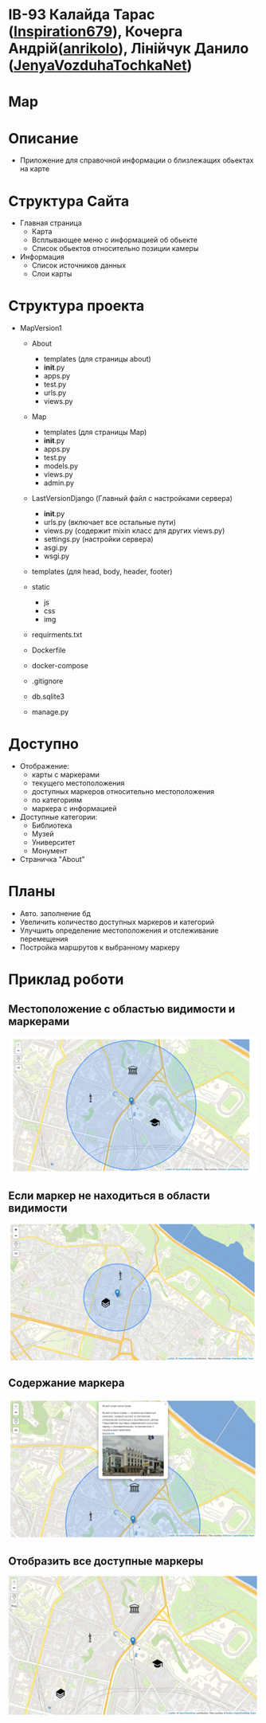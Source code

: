 # ІВ-93 Калайда Тарас (<a href="https://github.com/Inspiration679">Inspiration679</a>), Кочерга Андрій(<a href="https://github.com/anrikolo">anrikolo</a>), Лінійчук Данило (<a href="https://github.com/JenyaVozduhaTochkaNet">JenyaVozduhaTochkaNet</a>)
# Map

# Описание
- Приложение для справочной информации о близлежащих обьектах на карте

# Структура Сайта
- Главная страница
  - Карта
  - Всплывающее меню с информацией об обьекте
  - Список обьектов относительно позиции камеры
- Информация
  - Список источников данных
  - Слои карты
# Структура проекта  
- MapVersion1  


  - About  
    - templates (для страницы about)  
    - __init__.py  
    - apps.py  
    - test.py  
    - urls.py  
    - views.py 


  - Map    
    - templates (для страницы Map)  
    - __init__.py  
    - apps.py  
    - test.py  
    - models.py  
    - views.py  
    - admin.py  


   - LastVersionDjango (Главный файл с настройками сервера)  
     - __init__.py  
     - urls.py (включает все остальные пути)  
     - views.py (содержит mixin класс для других views.py)  
     - settings.py (настройки сервера)  
     - asgi.py  
     - wsgi.py  
  
  - templates (для head, body, header, footer)  
  
  - static  
    - js  
    - css  
    - img  

  - requirments.txt 

  - Dockerfile

  - docker-compose

  - .gitignore  

  - db.sqlite3 

  - manage.py 
  
# Доступно
- Отображение:
  -  карты с маркерами 
  -  текущего местоположения
  -  доступных маркеров относительно местоположения
  -  по категориям 
  -  маркера с информацией 
- Доступные категории:
  - Библиотека
  - Музей
  - Университет
  - Монумент
- Страничка "About"
  
# Планы
- Авто. заполнение бд
- Увеличить количество доступных маркеров и категорий
- Улучшить определение местоположения и отслеживание перемещения
- Постройка маршрутов к выбранному маркеру

# Приклад роботи 

## Местоположение с областью видимости и маркерами
<img src="static/Git_img/1.png">

## Если маркер не находиться в области видимости 
<img src="static/Git_img/2.png">

## Содержание маркера
<img src="static/Git_img/3.png" >

## Отобразить все доступные маркеры
<img src="static/Git_img/4.png" >
